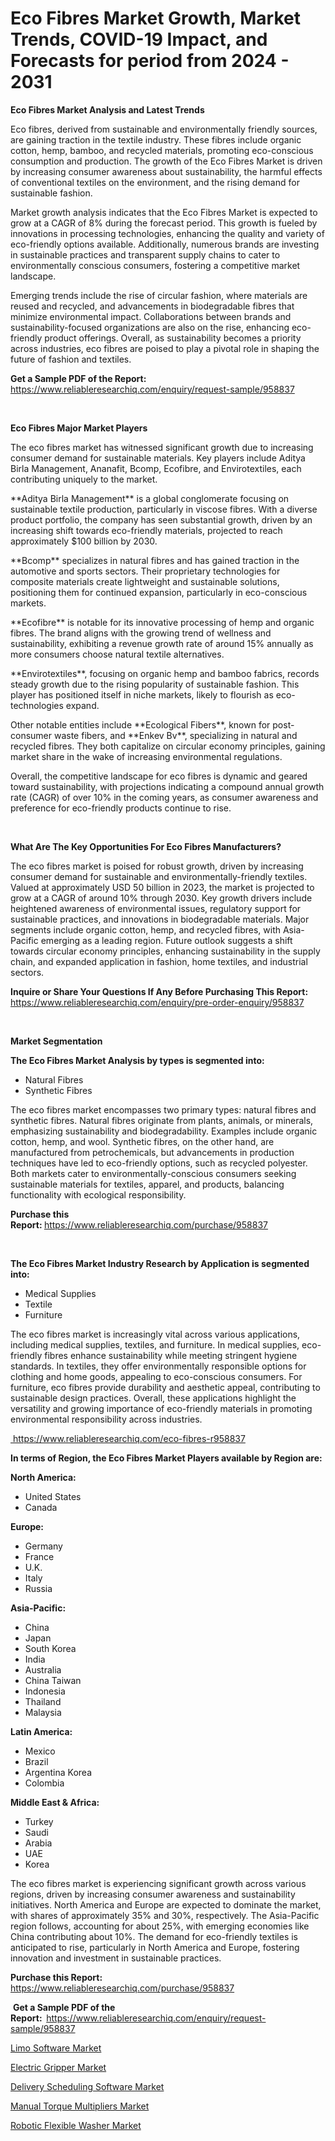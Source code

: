 <p><h1>Eco Fibres Market Growth, Market Trends, COVID-19 Impact, and Forecasts for period from 2024 - 2031</h1></p><p><strong>Eco Fibres Market Analysis and Latest Trends</strong></p>
<p><p>Eco fibres, derived from sustainable and environmentally friendly sources, are gaining traction in the textile industry. These fibres include organic cotton, hemp, bamboo, and recycled materials, promoting eco-conscious consumption and production. The growth of the Eco Fibres Market is driven by increasing consumer awareness about sustainability, the harmful effects of conventional textiles on the environment, and the rising demand for sustainable fashion.</p><p>Market growth analysis indicates that the Eco Fibres Market is expected to grow at a CAGR of 8% during the forecast period. This growth is fueled by innovations in processing technologies, enhancing the quality and variety of eco-friendly options available. Additionally, numerous brands are investing in sustainable practices and transparent supply chains to cater to environmentally conscious consumers, fostering a competitive market landscape.</p><p>Emerging trends include the rise of circular fashion, where materials are reused and recycled, and advancements in biodegradable fibres that minimize environmental impact. Collaborations between brands and sustainability-focused organizations are also on the rise, enhancing eco-friendly product offerings. Overall, as sustainability becomes a priority across industries, eco fibres are poised to play a pivotal role in shaping the future of fashion and textiles.</p></p>
<p><strong>Get a Sample PDF of the Report:&nbsp;</strong> <a href="https://www.reliableresearchiq.com/enquiry/request-sample/958837?utm_campaign=1121&utm_medium=2&utm_source=Github&utm_content=ia&utm_term=16112024&utm_id=eco-fibres">https://www.reliableresearchiq.com/enquiry/request-sample/958837</a></p>
<p>&nbsp;</p>
<p><strong>Eco Fibres Major Market Players</strong></p>
<p><p>The eco fibres market has witnessed significant growth due to increasing consumer demand for sustainable materials. Key players include Aditya Birla Management, Ananafit, Bcomp, Ecofibre, and Envirotextiles, each contributing uniquely to the market. </p><p>**Aditya Birla Management** is a global conglomerate focusing on sustainable textile production, particularly in viscose fibres. With a diverse product portfolio, the company has seen substantial growth, driven by an increasing shift towards eco-friendly materials, projected to reach approximately $100 billion by 2030.</p><p>**Bcomp** specializes in natural fibres and has gained traction in the automotive and sports sectors. Their proprietary technologies for composite materials create lightweight and sustainable solutions, positioning them for continued expansion, particularly in eco-conscious markets.</p><p>**Ecofibre** is notable for its innovative processing of hemp and organic fibres. The brand aligns with the growing trend of wellness and sustainability, exhibiting a revenue growth rate of around 15% annually as more consumers choose natural textile alternatives.</p><p>**Envirotextiles**, focusing on organic hemp and bamboo fabrics, records steady growth due to the rising popularity of sustainable fashion. This player has positioned itself in niche markets, likely to flourish as eco-technologies expand.</p><p>Other notable entities include **Ecological Fibers**, known for post-consumer waste fibers, and **Enkev Bv**, specializing in natural and recycled fibres. They both capitalize on circular economy principles, gaining market share in the wake of increasing environmental regulations.</p><p>Overall, the competitive landscape for eco fibres is dynamic and geared toward sustainability, with projections indicating a compound annual growth rate (CAGR) of over 10% in the coming years, as consumer awareness and preference for eco-friendly products continue to rise.</p></p>
<p>&nbsp;</p>
<p><strong>What Are The Key Opportunities For Eco Fibres Manufacturers?</strong></p>
<p><p>The eco fibres market is poised for robust growth, driven by increasing consumer demand for sustainable and environmentally-friendly textiles. Valued at approximately USD 50 billion in 2023, the market is projected to grow at a CAGR of around 10% through 2030. Key growth drivers include heightened awareness of environmental issues, regulatory support for sustainable practices, and innovations in biodegradable materials. Major segments include organic cotton, hemp, and recycled fibres, with Asia-Pacific emerging as a leading region. Future outlook suggests a shift towards circular economy principles, enhancing sustainability in the supply chain, and expanded application in fashion, home textiles, and industrial sectors.</p></p>
<p><strong>Inquire or Share Your Questions If Any Before Purchasing This Report:</strong> <a href="https://www.reliableresearchiq.com/enquiry/pre-order-enquiry/958837?utm_campaign=1121&utm_medium=2&utm_source=Github&utm_content=ia&utm_term=16112024&utm_id=eco-fibres">https://www.reliableresearchiq.com/enquiry/pre-order-enquiry/958837</a></p>
<p>&nbsp;</p>
<p><strong>Market Segmentation</strong></p>
<p><strong>The Eco Fibres Market Analysis by types is segmented into:</strong></p>
<p><ul><li>Natural Fibres</li><li>Synthetic Fibres</li></ul></p>
<p><p>The eco fibres market encompasses two primary types: natural fibres and synthetic fibres. Natural fibres originate from plants, animals, or minerals, emphasizing sustainability and biodegradability. Examples include organic cotton, hemp, and wool. Synthetic fibres, on the other hand, are manufactured from petrochemicals, but advancements in production techniques have led to eco-friendly options, such as recycled polyester. Both markets cater to environmentally-conscious consumers seeking sustainable materials for textiles, apparel, and products, balancing functionality with ecological responsibility.</p></p>
<p><strong>Purchase this Report:&nbsp;</strong><a href="https://www.reliableresearchiq.com/purchase/958837?utm_campaign=1121&utm_medium=2&utm_source=Github&utm_content=ia&utm_term=16112024&utm_id=eco-fibres">https://www.reliableresearchiq.com/purchase/958837</a></p>
<p>&nbsp;</p>
<p><strong>The Eco Fibres Market Industry Research by Application is segmented into:</strong></p>
<p><ul><li>Medical Supplies</li><li>Textile</li><li>Furniture</li></ul></p>
<p><p>The eco fibres market is increasingly vital across various applications, including medical supplies, textiles, and furniture. In medical supplies, eco-friendly fibres enhance sustainability while meeting stringent hygiene standards. In textiles, they offer environmentally responsible options for clothing and home goods, appealing to eco-conscious consumers. For furniture, eco fibres provide durability and aesthetic appeal, contributing to sustainable design practices. Overall, these applications highlight the versatility and growing importance of eco-friendly materials in promoting environmental responsibility across industries.</p></p>
<p><a href="https://www.reliableresearchiq.com/eco-fibres-r958837?utm_campaign=1121&utm_medium=2&utm_source=Github&utm_content=ia&utm_term=16112024&utm_id=eco-fibres">&nbsp;https://www.reliableresearchiq.com/eco-fibres-r958837</a></p>
<p><strong>In terms of Region, the Eco Fibres Market Players available by Region are:</strong></p>
<p>
    <p> <strong> North America: </strong>
        <ul>
            <li>United States</li>
            <li>Canada</li>
        </ul>
        </p> 
    <p> <strong> Europe: </strong>
        <ul>
            <li>Germany</li>
            <li>France</li>
            <li>U.K.</li>
            <li>Italy</li>
            <li>Russia</li>
        </ul>
        </p> 
    <p> <strong> Asia-Pacific: </strong>
        <ul>
            <li>China</li>
            <li>Japan</li>
            <li>South Korea</li>
            <li>India</li>
            <li>Australia</li>
            <li>China Taiwan</li>
            <li>Indonesia</li>
            <li>Thailand</li>
            <li>Malaysia</li>
        </ul>
        </p> 
    <p> <strong> Latin America: </strong>
        <ul>
            <li>Mexico</li>
            <li>Brazil</li>
            <li>Argentina Korea</li>
            <li>Colombia</li>
        </ul>
        </p> 
    <p> <strong> Middle East & Africa: </strong>
        <ul>
            <li>Turkey</li>
            <li>Saudi</li>
            <li>Arabia</li>
            <li>UAE</li>
            <li>Korea</li>
        </ul>
    </p>
    </p>
<p><p>The eco fibres market is experiencing significant growth across various regions, driven by increasing consumer awareness and sustainability initiatives. North America and Europe are expected to dominate the market, with shares of approximately 35% and 30%, respectively. The Asia-Pacific region follows, accounting for about 25%, with emerging economies like China contributing about 10%. The demand for eco-friendly textiles is anticipated to rise, particularly in North America and Europe, fostering innovation and investment in sustainable practices.</p></p>
<p><strong>Purchase this Report: </strong><a href="https://www.reliableresearchiq.com/purchase/958837?utm_campaign=1121&utm_medium=2&utm_source=Github&utm_content=ia&utm_term=16112024&utm_id=eco-fibres">https://www.reliableresearchiq.com/purchase/958837</a></p>
<p>&nbsp;<strong>Get a Sample PDF of the Report:&nbsp;&nbsp;</strong><a href="https://www.reliableresearchiq.com/enquiry/request-sample/958837?utm_campaign=1121&utm_medium=2&utm_source=Github&utm_content=ia&utm_term=16112024&utm_id=eco-fibres">https://www.reliableresearchiq.com/enquiry/request-sample/958837</a></p>
<p><strong></strong></p>
<p><p><a href="https://issuu.com/reportprime-2/docs/limo-software-market-size-2030.pptx_5d3cdbf5707f48?utm_campaign=1121&utm_medium=2&utm_source=Github&utm_content=ia&utm_term=16112024&utm_id=eco-fibres">Limo Software Market</a></p><p><a href="https://www.linkedin.com/pulse/electric-gripper-market-transformation-comparative-analysis-fkfcf?utm_campaign=1121&utm_medium=2&utm_source=Github&utm_content=ia&utm_term=16112024&utm_id=eco-fibres">Electric Gripper Market</a></p><p><a href="https://issuu.com/reportprime-2/docs/delivery-scheduling-software-market_9caa8f85a29f56?utm_campaign=1121&utm_medium=2&utm_source=Github&utm_content=ia&utm_term=16112024&utm_id=eco-fibres">Delivery Scheduling Software Market</a></p><p><a href="https://www.linkedin.com/pulse/insights-manual-torque-multipliers-market-size-which-expanding-uh8df?utm_campaign=1121&utm_medium=2&utm_source=Github&utm_content=ia&utm_term=16112024&utm_id=eco-fibres">Manual Torque Multipliers Market</a></p><p><a href="https://www.linkedin.com/pulse/robotic-flexible-washer-market-refracting-trends-consumer-behaviors-oiyzf?utm_campaign=1121&utm_medium=2&utm_source=Github&utm_content=ia&utm_term=16112024&utm_id=eco-fibres">Robotic Flexible Washer Market</a></p></p>